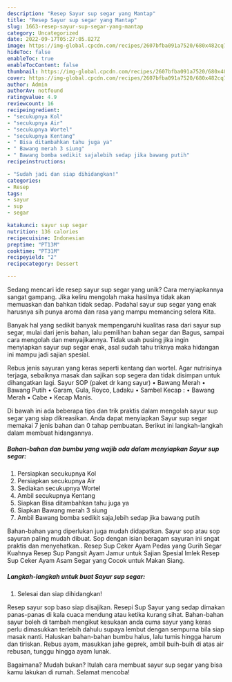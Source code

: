 ```yaml
---
description: "Resep Sayur sup segar yang Mantap"
title: "Resep Sayur sup segar yang Mantap"
slug: 1663-resep-sayur-sup-segar-yang-mantap
category: Uncategorized
date: 2022-09-17T05:27:05.827Z
image: https://img-global.cpcdn.com/recipes/2607bfba091a7520/680x482cq70/sayur-sup-segar-foto-resep-utama.jpg
hideToc: false
enableToc: true
enableTocContent: false
thumbnail: https://img-global.cpcdn.com/recipes/2607bfba091a7520/680x482cq70/sayur-sup-segar-foto-resep-utama.jpg
cover: https://img-global.cpcdn.com/recipes/2607bfba091a7520/680x482cq70/sayur-sup-segar-foto-resep-utama.jpg
author: Admin
authorAv: notfound
ratingvalue: 4.9
reviewcount: 16
recipeingredient:
- "secukupnya Kol"
- "secukupnya Air"
- "secukupnya Wortel"
- "secukupnya Kentang"
- " Bisa ditambahkan tahu juga ya"
- " Bawang merah 3 siung"
- " Bawang bomba sedikit sajalebih sedap jika bawang putih"
recipeinstructions:

- "Sudah jadi dan siap dihidangkan!"
categories:
- Resep
tags:
- sayur
- sup
- segar

katakunci: sayur sup segar 
nutrition: 136 calories
recipecuisine: Indonesian
preptime: "PT13M"
cooktime: "PT31M"
recipeyield: "2"
recipecategory: Dessert

---
```





Sedang mencari ide resep sayur sup segar yang unik? Cara menyiapkannya sangat gampang. Jika keliru mengolah maka hasilnya tidak akan memuaskan dan bahkan tidak sedap. Padahal sayur sup segar yang enak harusnya sih punya aroma dan rasa yang mampu memancing selera Kita.





Banyak hal yang sedikit banyak mempengaruhi kualitas rasa dari sayur sup segar, mulai dari jenis bahan, lalu pemilihan bahan segar dan Bagus, sampai cara mengolah dan menyajikannya. Tidak usah pusing jika ingin menyiapkan sayur sup segar enak,      asal sudah tahu triknya maka hidangan ini mampu jadi sajian spesial.














Rebus jenis sayuran yang keras seperti kentang dan wortel. Agar nutrisinya terjaga, sebaiknya masak dan sajikan sop segera dan tidak disimpan untuk dihangatkan lagi. Sayur SOP (paket dr kang sayur) • Bawang Merah • Bawang Putih • Garam, Gula, Royco, Ladaku • Sambel Kecap : • Bawang Merah • Cabe • Kecap Manis.






Di bawah ini ada beberapa tips dan trik praktis dalam mengolah sayur sup segar yang siap dikreasikan. Anda dapat menyiapkan Sayur sup segar memakai 7 jenis bahan dan 0 tahap pembuatan. Berikut ini langkah-langkah dalam membuat hidangannya.

<!--inarticleads1-->

##### Bahan-bahan dan bumbu yang wajib ada dalam menyiapkan Sayur sup segar:

1. Persiapkan secukupnya Kol
1. Persiapkan secukupnya Air
1. Sediakan secukupnya Wortel
1. Ambil secukupnya Kentang
1. Siapkan  Bisa ditambahkan tahu juga ya
1. Siapkan  Bawang merah 3 siung
1. Ambil  Bawang bomba sedikit saja,lebih sedap jika bawang putih


Bahan-bahan yang diperlukan juga mudah didapatkan. Sayur sop atau sop sayuran paling mudah dibuat. Sop dengan isian beragam sayuran ini sngat praktis dan menyehatkan.. Resep Sup Ceker Ayam Pedas yang Gurih Segar Kuahnya Resep Sup Pangsit Ayam Jamur untuk Sajian Spesial Imlek Resep Sup Ceker Ayam Asam Segar yang Cocok untuk Makan Siang. 

<!--inarticleads2-->

##### Langkah-langkah untuk buat Sayur sup segar:


1. Selesai dan siap dihidangkan!

Resep sayur sop baso siap disajikan. Resepi Sup Sayur yang sedap dimakan panas-panas di kala cuaca mendung atau ketika kurang sihat. Bahan-bahan sayur boleh di tambah mengikut kesukaan anda cuma sayur yang keras perlu dimasukkan terlebih dahulu supaya lembut dengan sempurna bila siap masak nanti. Haluskan bahan-bahan bumbu halus, lalu tumis hingga harum dan tiriskan. Rebus ayam, masukkan jahe geprek, ambil buih-buih di atas air rebusan, tunggu hingga ayam lunak. 

Bagaimana? Mudah bukan? Itulah cara membuat sayur sup segar yang bisa kamu lakukan di rumah. Selamat mencoba!
